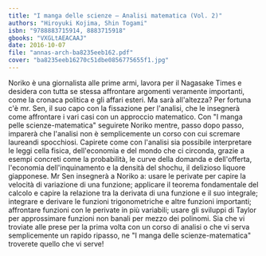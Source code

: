```yaml
---
title: "I manga delle scienze — Analisi matematica (Vol. 2)"
authors: "Hiroyuki Kojima, Shin Togami"
isbn: "9788883715914, 8883715918"
gbooks: "VXGLtAEACAAJ"
date: 2016-10-07
file: "annas-arch-ba8235eeb162.pdf"
cover: "ba8235eeb16270c51dbe0856775655f1.jpg"
---
```


Noriko è una giornalista alle prime armi, lavora per il Nagasake Times e desidera con tutta se stessa affrontare argomenti veramente importanti, come la cronaca politica e gli affari esteri. Ma sarà all'altezza? Per fortuna c'è mr. Sen, il suo capo con la fissazione per l'analisi, che le insegnerà come affrontare i vari casi con un approccio matematico. Con "I manga pelle scienze-matematica" seguirete Noriko mentre, passo dopo passo, imparerà che l'analisi non è semplicemente un corso con cui scremare laureandi spocchiosi. Capirete come con l'analisi sia possibile interpretare le leggi cella fisica, dell'economia e del mondo che ci circonda, grazie a esempi concreti come la probabilità, le curve della domanda e dell'offerta, l'economia dell'inquinamento e la densità del shochu, il delizioso liquore giapponese. Mr Sen insegnerà a Noriko a: usare le perivate per capire la velocità di variazione di una funzione; applicare il teorema fondamentale del calcolo e capire la relazione tra la derivata di una funzione e il suo integrale; integrare e derivare le funzioni trigonometriche e altre funzioni importanti; affrontare funzioni con le perivate in più variabili; usare gli sviluppi di Taylor per approssimare funzioni non banali per mezzo dei polinomi. Sia che vi troviate alle prese per la prima volta con un corso di analisi o che vi serva semplicemente un rapido ripasso, ne "I manga delle scienze-matematica" troverete quello che vi serve!
